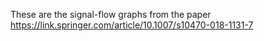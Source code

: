 These are the signal-flow graphs from the paper https://link.springer.com/article/10.1007/s10470-018-1131-7